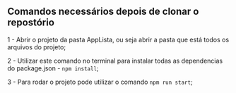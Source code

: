## Comandos necessários depois de clonar o repostório

1 - Abrir o projeto da pasta AppLista, ou seja abrir a pasta que está todos os arquivos do projeto;

2 - Utilizar este comando no terminal para instalar todas as dependencias do package.json - `npm install`;

3 - Para rodar o projeto pode utilizar o comando `npm run start`;